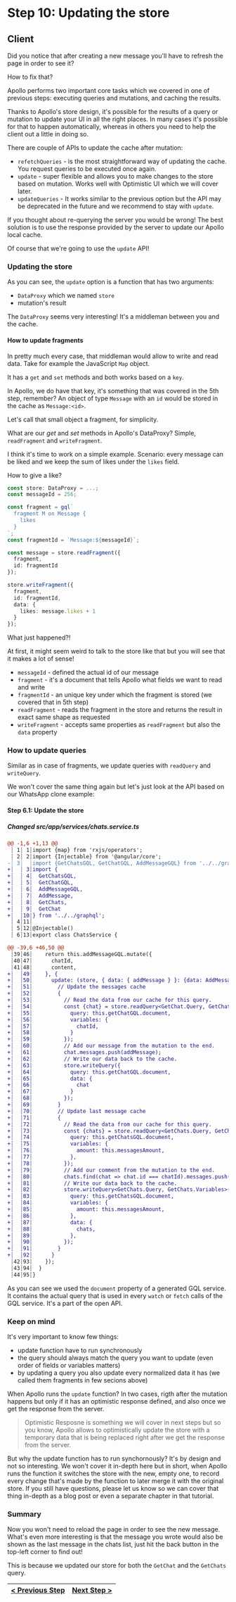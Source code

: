 # Step 10: Updating the store

[//]: # (head-end)


## Client

Did you notice that after creating a new message you'll have to refresh the page in order to see it?

How to fix that?

Apollo performs two important core tasks which we covered in one of previous steps: executing queries and mutations, and caching the results.

Thanks to Apollo's store design, it's possible for the results of a query or mutation to update your UI in all the right places. In many cases it's possible for that to happen automatically, whereas in others you need to help the client out a little in doing so.

There are couple of APIs to update the cache after mutation:

- `refetchQueries` - is the most straightforward way of updating the cache. You request queries to be executed once again.
- `update` - super flexible and allows you to make changes to the store based on mutation. Works well with Optimistic UI which we will cover later.
- `updateQueries` - It works similar to the previous option but the API may be deprecated in the future and we recommend to stay with `update`.

If you thought about re-querying the server you would be wrong! The best solution is to use the response provided by the server to update our Apollo local cache.

Of course that we're going to use the `update` API!

### Updating the store

As you can see, the `update` option is a function that has two arguments:

- `DataProxy` which we named `store`
- mutation's result

The `DataProxy` seems very interesting! It's a middleman between you and the cache.

#### How to update fragments

In pretty much every case, that middleman would allow to write and read data. Take for example the JavaScript `Map` object.

It has a `get` and `set` methods and both works based on a `key`.

In Apollo, we do have that key, it's something that was covered in the 5th step, remember? An object of type `Message` with an `id` would be stored in the cache as `Message:<id>`.

Let's call that small object a fragment, for simplicity.

What are our _get_ and _set_ methods in Apollo's DataProxy? Simple, `readFragment` and `writeFragment`.

I think it's time to work on a simple example. Scenario: every message can be liked and we keep the sum of likes under the `likes` field.

How to give a like?

```typescript
const store: DataProxy = ...;
const messageId = 256;

const fragment = gql`
  fragment M on Message {
    likes
  }
`;
const fragmentId = `Message:${messageId}`;

const message = store.readFragment({
  fragment,
  id: fragmentId
});

store.writeFragment({
  fragment,
  id: fragmentId,
  data: {
    likes: message.likes + 1
  }
});
```

What just happened?!

At first, it might seem weird to talk to the store like that but you will see that it makes a lot of sense!

 - `messageId` - defined the actual id of our message
 - `fragment` - it's a document that tells Apollo what fields we want to read and write
 - `fragmentId` - an unique key under which the fragment is stored (we covered that in 5th step)
 - `readFragment` - reads the fragment in the store and returns the result in exact same shape as requested
 - `writeFragment` - accepts same properties as `readFragment` but also the `data` property

### How to update queries

Similar as in case of fragments, we update queries with `readQuery` and `writeQuery`.

We won't cover the same thing again but let's just look at the API based on our WhatsApp clone example:

[{]: <helper> (diffStep "6.1" module="client")

#### Step 6.1: Update the store

##### Changed src&#x2F;app&#x2F;services&#x2F;chats.service.ts
```diff
@@ -1,6 +1,13 @@
 ┊ 1┊ 1┊import {map} from 'rxjs/operators';
 ┊ 2┊ 2┊import {Injectable} from '@angular/core';
-┊ 3┊  ┊import {GetChatsGQL, GetChatGQL, AddMessageGQL} from '../../graphql';
+┊  ┊ 3┊import {
+┊  ┊ 4┊  GetChatsGQL,
+┊  ┊ 5┊  GetChatGQL,
+┊  ┊ 6┊  AddMessageGQL,
+┊  ┊ 7┊  AddMessage,
+┊  ┊ 8┊  GetChats,
+┊  ┊ 9┊  GetChat
+┊  ┊10┊} from '../../graphql';
 ┊ 4┊11┊
 ┊ 5┊12┊@Injectable()
 ┊ 6┊13┊export class ChatsService {
```
```diff
@@ -39,6 +46,50 @@
 ┊39┊46┊    return this.addMessageGQL.mutate({
 ┊40┊47┊      chatId,
 ┊41┊48┊      content,
+┊  ┊49┊    }, {
+┊  ┊50┊      update: (store, { data: { addMessage } }: {data: AddMessage.Mutation}) => {
+┊  ┊51┊        // Update the messages cache
+┊  ┊52┊        {
+┊  ┊53┊          // Read the data from our cache for this query.
+┊  ┊54┊          const {chat} = store.readQuery<GetChat.Query, GetChat.Variables>({
+┊  ┊55┊            query: this.getChatGQL.document,
+┊  ┊56┊            variables: {
+┊  ┊57┊              chatId,
+┊  ┊58┊            }
+┊  ┊59┊          });
+┊  ┊60┊          // Add our message from the mutation to the end.
+┊  ┊61┊          chat.messages.push(addMessage);
+┊  ┊62┊          // Write our data back to the cache.
+┊  ┊63┊          store.writeQuery({
+┊  ┊64┊            query: this.getChatGQL.document,
+┊  ┊65┊            data: {
+┊  ┊66┊              chat
+┊  ┊67┊            }
+┊  ┊68┊          });
+┊  ┊69┊        }
+┊  ┊70┊        // Update last message cache
+┊  ┊71┊        {
+┊  ┊72┊          // Read the data from our cache for this query.
+┊  ┊73┊          const {chats} = store.readQuery<GetChats.Query, GetChats.Variables>({
+┊  ┊74┊            query: this.getChatsGQL.document,
+┊  ┊75┊            variables: {
+┊  ┊76┊              amount: this.messagesAmount,
+┊  ┊77┊            },
+┊  ┊78┊          });
+┊  ┊79┊          // Add our comment from the mutation to the end.
+┊  ┊80┊          chats.find(chat => chat.id === chatId).messages.push(addMessage);
+┊  ┊81┊          // Write our data back to the cache.
+┊  ┊82┊          store.writeQuery<GetChats.Query, GetChats.Variables>({
+┊  ┊83┊            query: this.getChatsGQL.document,
+┊  ┊84┊            variables: {
+┊  ┊85┊              amount: this.messagesAmount,
+┊  ┊86┊            },
+┊  ┊87┊            data: {
+┊  ┊88┊              chats,
+┊  ┊89┊            },
+┊  ┊90┊          });
+┊  ┊91┊        }
+┊  ┊92┊      }
 ┊42┊93┊    });
 ┊43┊94┊  }
 ┊44┊95┊}
```

[}]: #

As you can see we used the `document` property of a generated GQL service. It contains the actual query that is used in every `watch` or `fetch` calls of the GQL service. It's a part of the open API.

### Keep on mind

It's very important to know few things:

- update function have to run synchronously
- the query should always match the query you want to update (even order of fields or variables matters)
- by updating a query you also update every normalized data it has (we called them fragments in few secions above)

When Apollo runs the `update` function? In two cases, rigth after the mutation happens but only if it has an optimistic response defined, and also once we get the response from the server.

> Optimistic Resposne is something we will cover in next steps but so you know, Apollo allows to optimistically update the store with a temporary data that is being replaced right after we get the response from the server.

But why the update function has to run synchornously? It's by design and not so interesting. We won't cover it in-depth here but in short, when Apollo runs the function it switches the store with the new, empty one, to record every change that's made by the function to later merge it with the original store. If you still have questions, please let us know so we can cover that thing in-depth as a blog post or even a separate chapter in that tutorial.

### Summary

Now you won't need to reload the page in order to see the new message. What's even more interesting is that the message you wrote would also be shown as the last message in the chats list, just hit the back button in the top-left corner to find out!

This is because we updated our store for both the `GetChat` and the `GetChats` query.


[//]: # (foot-start)

[{]: <helper> (navStep)

| [< Previous Step](step9.md) | [Next Step >](step11.md) |
|:--------------------------------|--------------------------------:|

[}]: #
